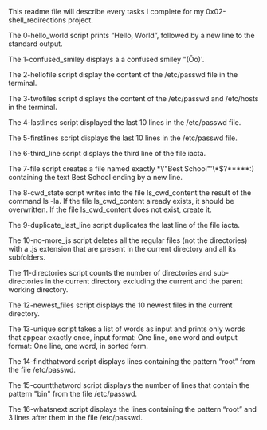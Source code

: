 This readme file will describe every tasks I complete for my 0x02-shell_redirections project.

The 0-hello_world script prints “Hello, World”, followed by a new line to the standard output.

The 1-confused_smiley displays a a confused smiley "(Ôo)'.

The 2-hellofile script display the content of the /etc/passwd file in the terminal. 

The 3-twofiles script displays the content of the /etc/passwd and /etc/hosts in the terminal.

The 4-lastlines script displayed the last 10 lines in the /etc/passwd file.

The 5-firstlines script displays the last 10 lines in the /etc/passwd file.

The 6-third_line script displays the third line of the file iacta.

The 7-file script creates a file named exactly \*\\'"Best School"\'\\*$\?\*\*\*\*\*:) containing the text Best School ending by a new line.

The 8-cwd_state script writes into the file ls_cwd_content the result of the command ls -la. If the file ls_cwd_content already exists, it should be overwritten. If the file ls_cwd_content does not exist, create it.

The 9-duplicate_last_line script duplicates the last line of the file iacta.

The 10-no-more_js script deletes all the regular files (not the directories) with a .js extension that are present in the current directory and all its subfolders.

The 11-directories script counts the number of directories and sub-directories in the current directory excluding the current and the parent working directory. 

The 12-newest_files script displays the 10 newest files in the current directory. 

The 13-unique script takes a list of words as input and prints only words that appear exactly once, input format: One line, one word and output format: One line, one word, in sorted form.

The 14-findthatword script displays lines containing the pattern “root” from the file /etc/passwd.

The 15-countthatword script displays the number of lines that contain the pattern "bin" from the file /etc/passwd. 

The 16-whatsnext script displays the  lines containing the pattern “root” and 3 lines after them in the file /etc/passwd.